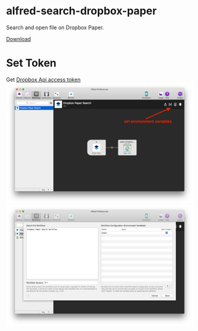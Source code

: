 # alfred-search-dropbox-paper
Search and open file on Dropbox Paper.

[Download](https://github.com/takumiumiu/alfred-search-dropbox-paper/releases)

# Set Token
Get [Dropbox Api access token](https://dropbox.github.io/dropbox-api-v2-explorer/#auth_token/from_oauth1)
![art](https://github.com/takumiumiu/alfred-search-dropbox-paper/blob/master/art/img0.png)
![art](https://github.com/takumiumiu/alfred-search-dropbox-paper/blob/master/art/img1.png)
